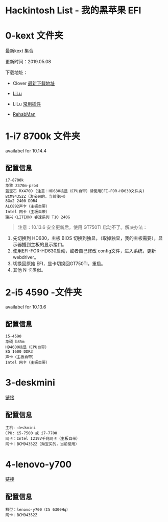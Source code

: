 # Hackintosh List - 我的黑苹果 EFI

# 0-kext 文件夹

最新kext 集合

更新时间：2019.05.08



下载地址：

- Clover [最新下载地址](https://sourceforge.net/projects/cloverefiboot/)

- [LiLu](https://github.com/acidanthera/Lilu/releases)

- LiLu [常用插件](https://github.com/acidanthera/Lilu/blob/master/KnownPlugins.md)

- [RehabMan](https://bitbucket.org/RehabMan/)



# 1-i7 8700k 文件夹

availabel for 10.14.4

## 配置信息

```
i7-8700k
华擎 Z370m-pro4
蓝宝石 RX470D (注意：HD630核显（CPU自带）请使用EFI-FOR-HD630文件夹)
BCM94352Z（淘宝买的，当前使用）
8Gx2 2400 DDR4
ALC892声卡（主板自带）
Intel 网卡（主板自带）
建兴（LITEON）睿速系列 T10 240G

```



> 注意：10.13.6 安全更新后，使用 GT750TI 启动不了。解决办法：

1. 先切换到 HD630，主板 BIOS 切换到独显，（取掉独显，我的主板需要），显示器插到主板的显示接口。
2. 使用EFI-FOR-HD630启动，或者自己修改 config文件，进入系统，更新 webdriver。
3. 切换回原始 EFI，显卡切换回GT750TI，重启。
4. 其他 N 卡类似。



# 2-i5 4590 -文件夹

availabel for 10.13.6



## 配置信息

```
i5-4590 
华硕 b85m 
HD4600核显（CPU自带）
8G 1600 DDR3
声卡（主板自带）
Intel 网卡（主板自带）
```





# 3-deskmini

[链接](https://github.com/yunWJR/Hackintosh-deskmini-efi)



## 配置信息

```
主机: deskmini 
CPU: i5-7500 或 i7-7700
网卡：Intel I219V千兆网卡（主板自带）
网卡：BCM94352Z（淘宝买的，当前使用）

```

# 4-lenovo-y700

[链接](https://github.com/yunWJR/Hackintosh-y700-efi)



## 配置信息

```
机型：lenovo-y700（I5 6300Hq）
网卡：BCM94352Z
```









